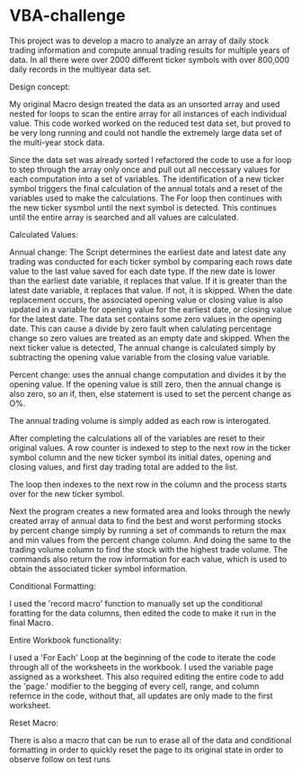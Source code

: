 # VBA-challenge

This project was to develop a macro to analyze an array of daily stock trading information and compute annual trading results for multiple years of data.
In all there were over 2000 different ticker symbols with over 800,000 daily records in the multiyear data set.

Design concept:

My original Macro design treated the data as an unsorted array and used nested for loops to scan the entire array for all instances of each individual value. This code worked worked on the reduced test data set, but proved to be very long running and could not handle the extremely large data set of the multi-year stock data.

Since the data set was already sorted I refactored the code to use a for loop to step through the array only once and pull out all neccessary values for each computation into a set of variables. The identification of a new ticker symbol triggers the final calculation of the annual totals and a reset of the variables used to make the calculations. The For loop then continues with the new ticker sysmbol until the next symbol is detected. This continues until the entire array is searched and all values are calculated.



Calculated Values:

Annual change: The Script determines the earliest date and latest date any trading was conducted for each ticker symbol by comparing each rows date value to the last value saved for each date type. If the new date is lower than the earliest date variable, it replaces that value. If it is greater than the latest date variable, it replaces that value. If not, it is skipped. When the date replacement occurs, the associated opening value or closing value is also updated in a variable for opening value for the earliest date, or closing value for the latest date. The data set contains some zero values in the opening date. This can cause a divide by zero fault when calulating percentage change so zero values are treated as an empty date and skipped. When the next ticker value is detected, The annual change is calculated simply by subtracting the opening value variable from the closing value variable. 

Percent change: uses the annual change computation and divides it by the opening value. If the opening value is still zero, then the annual change is also zero, so an if, then, else statement is used to set the percent change as O%.

The annual trading volume is simply added as each row is interogated.

After completing the calculations all of the variables are reset to their original values. A row counter is indexed to step to the next row in the ticker symbol column and the new ticker symbol its initial dates, opening and closing values, and first day trading total are added to the list.

The loop then indexes to the next row in the column and the process starts over for the new ticker symbol.

Next the program creates a new formated area and looks through the newly created array of annual data to find the best and worst performing stocks by percent change simply by running a set of commands to return the max and min values from the percent change column. And doing the same to the trading volume column to find the stock with the highest trade volume. The commands also return the row information for each value, which is used to obtain the associated ticker symbol information.


Conditional Formatting: 

I used the 'record macro' function to manually set up the conditional foratting for the data columns, then edited the code to make it run in the final Macro.

Entire Workbook functionality:

I used a 'For Each' Loop at the beginning of the code to iterate the code through all of the worksheets in the workbook. I used the variable page assigned as a worksheet. This also required editing the entire code to add the 'page.' modifier to the begging of every cell, range, and column refernce in the code, without that, all updates are only made to the first worksheet.


Reset Macro: 

There is also a macro that can be run to erase all of the data and conditional formatting in order to quickly reset the page to its original state in order to observe follow on test runs
